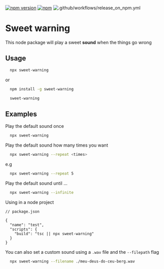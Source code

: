 [![npm version](https://badge.fury.io/js/sweet-warning.svg)](https://www.npmjs.com/package/sweet-warning) [![npm](https://img.shields.io/npm/dm/sweet-warning.svg)](https://www.npmjs.com/package/sweet-warning)
![.github/workflows/release_on_npm.yml](https://github.com/raphaelbrodrigues/badge-action/workflows/.github/workflows/release_on_npm.yml/badge.svg)


# Sweet warning

This node package will play a sweet __sound__ when the things go wrong

## Usage
```sh
  npx sweet-warning
```
or 
```sh
  npm install -g sweet-warning
```
```sh
  sweet-warning
```

## Examples
Play the default sound once
```sh
  npx sweet-warning
```

Play the default sound how many times you want
```sh
  npx sweet-warning --repeat <times>
```
e.g
```sh
  npx sweet-warning --repeat 5
```

Play the default sound until ...
```sh
  npx sweet-warning --infinite
```

Using in a node project
```jsonp
// package.json

{
  "name": "test",
  "scripts": {
    "build": "tsc || npx sweet-warning"
  }
}
```

You can also set a custom sound using a `.wav` file and the `--filepath` flag
  ```sh
    npx sweet-warning --filename ./meu-deus-do-ceu-berg.wav
  ```